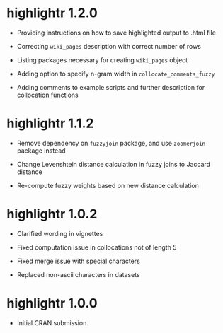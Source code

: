# highlightr 1.2.0

* Providing instructions on how to save highlighted output to .html file

* Correcting `wiki_pages` description with correct number of rows

* Listing packages necessary for creating `wiki_pages` object

* Adding option to specify n-gram width in `collocate_comments_fuzzy`

* Adding comments to example scripts and further description for collocation functions

# highlightr 1.1.2

* Remove dependency on `fuzzyjoin` package, and use `zoomerjoin` package instead

* Change Levenshtein distance calculation in fuzzy joins to Jaccard distance

* Re-compute fuzzy weights based on new distance calculation

# highlightr 1.0.2

* Clarified wording in vignettes

* Fixed computation issue in collocations not of length 5

* Fixed merge issue with special characters

* Replaced non-ascii characters in datasets

# highlightr 1.0.0

* Initial CRAN submission.
